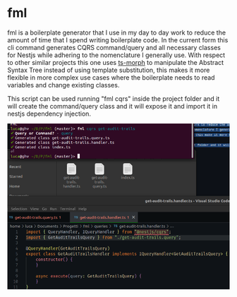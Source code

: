 # fml 
fml is a boilerplate generator that I use in my day to day work to reduce the amount of time that I spend writing boilerplate code. In the current form this cli command generates CQRS command/query and all necessary classes for Nestjs while adhering to the nomenclature I generally use. With respect to other similar projects this one uses [ts-morph](https://ts-morph.com/) to manipulate the Abstract Syntax Tree instead of using template substitution, this makes it more flexible in more complex use cases where the boilerplate needs to read variables and change existing classes.

This script can be used running "fml cqrs" inside the project folder and it will create the command/query class and it will expose it and import it in nestjs dependency injection.

![Screenshot](screenshot.png)
